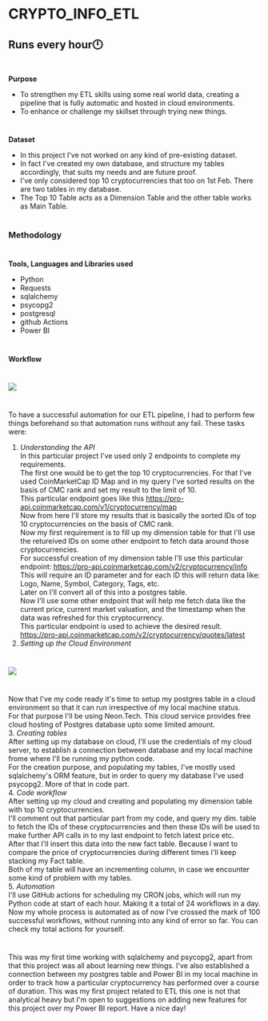 # CRYPTO_INFO_ETL
## Runs every hour🕛<br>
#
**Purpose**
- To strengthen my ETL skills using some real world data, creating a pipeline that is fully automatic and hosted in cloud environments.
- To enhance or challenge my skillset through trying new things.
#
**Dataset**
- In this project I've not worked on any kind of pre-existing dataset.
- In fact I've created my own database, and structure my tables accordingly, that suits my needs and are future proof.
- I've only considered top 10 cryptocurrencies that too on 1st Feb. There are two tables in my database.
- The Top 10 Table acts as a Dimension Table and the other table works as Main Table.
#
### **Methodology**
#
**Tools, Languages and Libraries used**
- Python
- Requests
- sqlalchemy
- psycopg2
- postgresql
- github Actions
- Power BI
#
**Workflow**
#
![](https://github.com/gauraVwrites/cryptoTest2_ETL/blob/main/images/Screenshot%202025-02-11%20163021.png)<br>
#
To have a successful automation for our ETL pipeline, I had to perform few things beforehand so that automation runs without any fail. These tasks were:
1. *Understanding the API*<br>
In this particular project I've used only 2 endpoints to complete my requirements.<br>
The first one would be to get the top 10 cryptocurrencies. For that I've used CoinMarketCap ID Map and in my query I've sorted results on the basis of CMC rank and set my result to the limit of 10.<br>
This particular endpoint goes like this https://pro-api.coinmarketcap.com/v1/cryptocurrency/map<br>
Now from here I'll store my results that is basically the sorted IDs of top 10 cryptocurrencies on the basis of CMC rank.<br>
Now my first requirement is to fill up my dimension table for that I'll use the retureived IDs on some other endpoint to fetch data around those cryptocurrencies.<br>
For successful creation of my dimension table I'll use this particular endpoint: https://pro-api.coinmarketcap.com/v2/cryptocurrency/info<br>
This will require an ID parameter and for each ID this will return data like:<br>
Logo, Name, Symbol, Category, Tags, etc.<br>
Later on I'll convert all of this into a postgres table.<br>
Now I'll use some other endpoint that will help me fetch data like the current price, current market valuation, and the timestamp when the data was refreshed for this cryptocurrency.<br>
This particular endpoint is used to achieve the desired result. https://pro-api.coinmarketcap.com/v2/cryptocurrency/quotes/latest<br>
2. *Setting up the Cloud Environment*<br>
#
![](https://github.com/gauraVwrites/cryptoTest2_ETL/blob/main/images/Screenshot%202025-02-11%20205228.png)
#
Now that I've my code ready it's time to setup my postgres table in a cloud environment so that it can run irrespective of my local machine status.<br>
For that purpose I'll be using Neon.Tech. This cloud service provides free cloud hosting of Postgres database upto some limited amount.<br>
3. *Creating tables*<br>
After setting up my database on cloud, I'll use the credentials of my cloud server, to establish a connection between database and my local machine frome where I'll be running my python code.<br>
For the creation purpose, and populating my tables, I've mostly used sqlalchemy's ORM feature, but in order to query my database I've used psycopg2. More of that in code part.<br>
4. *Code workflow*<br>
After setting up my cloud and creating and populating my dimension table with top 10 cryptocurrencies.<br>
I'll comment out that particular part from my code, and query my dim. table to fetch the IDs of these cryptocurrencies and then these IDs will be used to make further API calls in to my last endpoint to fetch latest price etc.<br>
After that I'll insert this data into the new fact table. Because I want to compare the price of cryptocurrencies during different times I'll keep stacking my Fact table.<br>
Both of my table will have an incrementing column, in case we encounter some kind of problem with my tables.<br>
5. *Automation*<br>
I'll use GitHub actions for scheduling my CRON jobs, which will run my Python code at start of each hour. Making it a total of 24 workflows in a day.<br>
Now my whole process is automated as of now I've crossed the mark of 100 successful workflows, without running into any kind of error so far. You can check my total actions for yourself.<br>
#
This was my first time working with sqlalchemy and psycopg2, apart from that this project was all about learning new things. I've also established a connection between my postgres table and Power BI in my local machine in order to track how a particular cryptocurrency has performed over a course of duration. This was my first project related to ETL this one is not that analytical heavy but I'm open to suggestions on adding new features for this project over my Power BI report. Have a nice day!

